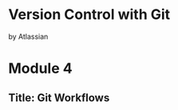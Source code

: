 Version Control with Git
========================

by Atlassian

# Module 4

## Title: Git Workflows


